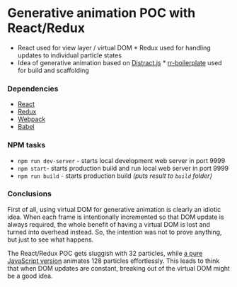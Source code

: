 # Generative animation POC with React/Redux

  * React used for view layer / virtual DOM
  * Redux used for handling updates to individual particle states
  * Idea of generative animation based on [Distract.js](https://github.com/unkhz/Distract.js)
  * [rr-boilerplate](https://github.com/a-tarasyuk/rr-boilerplate.git) used for build and scaffolding

### Dependencies

  * [React](https://facebook.github.io/react)
  * [Redux](https://github.com/rackt/redux)
  * [Webpack](https://webpack.github.io)
  * [Babel](https://babeljs.io)

### NPM tasks

- `npm run dev-server` - starts local development web server in port 9999
- `npm start`- starts production build and run local web server in port 9999
- `npm run build` - starts production build *(puts result to `build` folder)*

### Conclusions

First of all, using virtual DOM for generative animation is clearly an idiotic idea.
When each frame is intentionally incremented so that DOM update is always required,
the whole benefit of having a virtual DOM is lost and turned into overhead instead.
So, the intention was not to prove anything, but just to see what happens.

The React/Redux POC gets sluggish with 32 particles, while [a pure JavaScript version](https://embed.plnkr.co/773Cms/)
animates 128 particles effortlessly. This leads to think that when DOM updates
are constant, breaking out of the virtual DOM might be a good idea.
